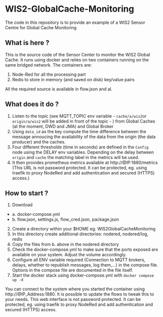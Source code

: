 WIS2-GlobalCache-Monitoring
============================

The code in this repository is to provide an example of a WIS2 Sensor Centre for Global Cache Monitoring

## What is here ?

This is the source code of the Sensor Center to monitor the WIS2 Global Cache.
It runs using docker and relies on two containers running on the same bridged network.
The containers are:
1. Node-Red for all the processing part
2. Redis to store in memory (and saved on disk) key/value pairs 

All the required source is available in flow.json and al.

## What does it do ?

1. Listen to the topic (see MQTT_TOPIC env variable - `cache/a/wis2`or `origin/a/wis2` will be added in front of the topic - ) from Global Caches (at the moment, DWD and JMA) and Global Broker
2. Using `data_id` as the key compute the time difference between the message annoucing the availability of the data from the origin (the data producer) and the caches. 
3. Four different thresholds (time in seconds) are defined in the `Config` node using the DELAY env variables. Depending on the delay between `origin` and `cache` the matching label in the metrics will be used.
4. It then provides prometheus metrics available at http://@IP:1880/metrics (This URL is not password protected. It can be protected, eg. using traefik to proxy NodeRed and add authentication and secured (HTTPS) access.)

## How to start ?

1. Download 
- a. docker-compose.yml
- b. flow.json, settings.js, flow_cred.json, package.json
2. Create a directory within your $HOME eg. WIS2GlobalCacheMonitoring
3. In this directory create additional directories: nodered, nodered/log, redis
4. Copy the files from b. above in the nodered directory
5. Check the docker-compose.yml to make sure that the ports exposed are available on your system. Adjust the volume accordingly.
6. Configure all ENV variable required (Connection to MQTT brokers, delays, whether to republish messages, log them,...) in the compose file. Options in the compose file are documented in the file itself.
7. Start the docker stack using docker-compose.yml with `docker compose up -d`
   
You can connect to the system where you started the container using http://@IP_Address:1880. It is possible to update the flows to tweak this to your needs. 
This web interface is not password protected. It can be protected, eg. using traefik to proxy NodeRed and add authentication and secured (HTTPS) access.

